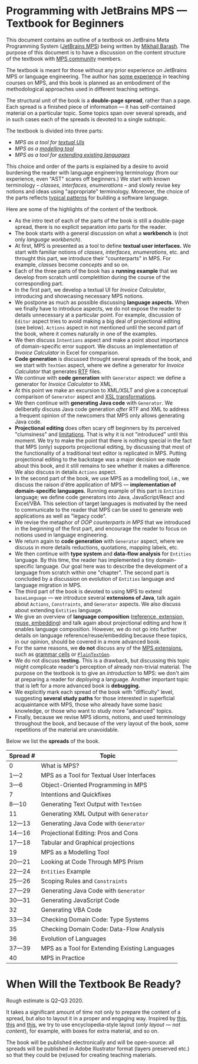 # Programming with JetBrains MPS &mdash; Textbook for Beginners

This document contains an outline of a textbook on JetBrains Meta Programming System ([JetBrains MPS](https://jetbrains.com/mps)) being written by [Mikhail Barash](https://twitter.com/mikhail_barash).
The purpose of this document is to have a discussion on the content structure of the textbook with [MPS community](https://twitter.com/jetbrains_mps) members.

The textbook is meant for those without any prior experience on JetBrains MPS or language engineering.
The author has [some experience](http://dsl-course.org) in teaching courses on MPS, and this book is planned as an embodiment of the methodological approaches used in different teaching settings.

The structural unit of the book is a **double-page spread**, rather than a page.
Each spread is a finished piece of information &mdash; it has self-contained material on a particular topic.
Some topics span over several spreads, and in such cases each of the spreads is devoted to a single subtopic.

The textbook is divided into three parts:
- _MPS as a tool for [textual UIs](https://peerj.com/articles/800/?utm_source=TrendMD&utm_campaign=PeerJ_TrendMD_0&utm_medium=TrendMD)_
- _MPS as a [modelling tool](http://dslbook.org/)_
- _MPS as a tool for [extending existing languages](https://www.voelter.de/data/pub/PPPJ.pdf)_

This choice and order of the parts is explained by a desire to avoid burdening the reader with language engineering terminology (from our experience, even "AST" scares off beginners.) We start with known terminology &ndash; _classes, interfaces, enumerations_ &ndash; and slowly revise key notions and ideas using "appropriate" terminology.
Moreover, the choice of the parts reflects [typical patterns](https://languageengineering.io/high-level-structure-of-dsls-three-patterns-7375c8baa2d3) for building a software language.

Here are some of the highlights of the content of the textbook.
- As the intro text of each of the parts of the book is still a double-page spread, there is no explicit separation into parts for the reader.
- The book starts with a general discussion on what a **workbench** is (not only _language workbench_). 
- At first, MPS is presented as a tool to define **textual user interfaces.** We start with familiar notions of _classes_, _interfaces_, _enumerations_, etc. and throught this part, we introduce their "counterparts" in MPS. For example, _classes_ become _concepts_ and so on. 
- Each of the three parts of the book has a **running example** that we develop from scratch until completition during the course of the corresponding part.
- In the first part, we develop a textual UI for _Invoice Calculator_, introducing and showcasing necessary MPS notions.
- We postpone as much as possible discussing **language aspects.** When we finally have to introduce aspects, we do not expose the reader to details unnecessary at a particular point. For example, discussion of `Editor` aspect tries to avoid making a big deal of projectional editing (see below). `Actions` aspect in not mentioned until the second part of the book, where it comes naturally in one of the examples.
- We then discuss `Intentions` aspect and make a point about importance of domain-specific error support. We discuss an implementation of _Invoice Calculator_ in Excel for comparison.
- **Code generation** is discussed throught several spreads of the book, and we start with `TextGen` aspect, where we define a generator for _Invoice Calculator_
that generates [RTF](https://en.wikipedia.org/wiki/Rich_Text_Format) files.
- We continue with **code generation** with `Generator` aspect: we define a generator for _Invoice Calculator_ to XML. 
- At this point we make an excursion to XML/XSLT and give a conceptual comparison of `Generator` aspect and [XSL transformations](https://en.wikipedia.org/wiki/XSLT#Example_1_(transforming_XML_to_XML)).
- We then continue with **generating Java code** with `Generator`. We deliberatly discuss Java code generation _after_ RTF and XML to address a frequent opinion of the newcomers that MPS only allows generating Java code.
- **Projectional editing** does often scary off beginners by its perceived "clumsiness" and [limitations](https://link.springer.com/chapter/10.1007/978-3-319-11245-9_3). That is why it is not "introduced" until this moment. We try to make the point that there is nothing special in the fact that MPS (only) supports projectional editing, by discussing that most of the functionality of a traditional text editor is replicated in MPS. Putting projectional editing to the backstage was a major decision we made about this book, and it still remains to see whether it makes a difference. We also discuss in details `Actions` aspect.
- In the second part of the book, we use MPS as a modelling tool, i.e., we discuss the raison d'être application of MPS &mdash; **implementation of domain-specific languages.** Running example of this part is `Entities` language; we define code generators into Java, JavaScript/React and Excel/VBA. This selection of target languages is motivated by the need to communicate to the reader that MPS can be used to generate web applications as well as "legacy code".
- We revise the metaphor of _OOP counterparts in MPS_ that we introduced in the beginning of the first part, and encourage the reader to focus on notions used in language engineering.
- We return again to **code generation** with `Generator` aspect, where we discuss in more details reductions, quotations, mapping labels, etc.
- We then continue with **type system** and **data-flow analysis** for `Entities` language. By this time, the reader has implemented a tiny domain-specific language. Our goal here was to describe the development of a language from scratch within one "chapter". The second part is concluded by a discussion on evolution of `Entities` language and language migration in MPS.
- The third part of the book is devoted to using MPS to extend `baseLanguage` &mdash; we introduce several **extensions of Java**, talk again about `Actions`, `Constraints`, and `Generator` aspects. We also discuss about extending `Entities` language.
- We give an overview of **language composition** ([reference, extension, reuse, embedding](https://link.springer.com/chapter/10.1007/978-3-642-35992-7_11)) and talk again about projectional editing and how it enables language composition. However, we do not go into further details on language reference/reuse/embedding because these topics, in our opinion, should be covered in a more advanced book.
- For the same reasons, we **do not** discuss any of the [MPS extensions](https://github.com/JetBrains/MPS-extensions), such as [grammar cells](https://www.mathematik.uni-marburg.de/~seba/publications/grammar-cells.pdf) or [`PlainTextGen`](https://github.com/DSLFoundry/mps-plaintextgen).
- We do not discuss **testing.** This is a drawback, but discussing this topic might complicate reader's perception of already non-trivial material. The purpose on the textbook is to give an _introduction_ to MPS: we don't aim at preparing a reader for _deploying_ a language. Another important topic that is left for a more advanced book is **debugging.**
- We explicitly mark each spread of the book with "difficulty" level, suggesting **several study paths** for those interested in superficial acquaintance with MPS, those who already have some basic knowledge, or those who want to study more "advanced" topics.
- Finally, because we revise MPS idioms, notions, and used terminology throughout the book, and because of the very layout of the book, some repetitions of the material are unavoidable.

Below we list the **spreads** of the book.

|Spread #|Topic|
|---|---|
|0|What is MPS?|
|1&mdash;2|MPS as a Tool for Textual User Interfaces|
|3&mdash;6|Object-Oriented Programming in MPS|
|7|Intentions and Quickfixes|
|8&mdash;10|Generating Text Output with `TextGen`|
|11|Generating XML Output with `Generator`|
|12&mdash;13|Generating Java Code with `Generator`|
|14&mdash;16|Projectional Editing: Pros and Cons|
|17&mdash;18|Tabular and Graphical projections|
|19|MPS as a Modelling Tool|
|20&mdash;21|Looking at Code Through MPS Prism|
|22&mdash;24|`Entities` Example|
|25&mdash;26|Scoping Rules and `Constraints`|
|27&mdash;29|Generating Java Code with `Generator`|
|30&mdash;31|Generating JavaScript Code|
|32|Generating VBA Code|
|33&mdash;34|Checking Domain Code: Type Systems|
|35|Checking Domain Code: Data-Flow Analysis|
|36|Evolution of Languages|
|37&mdash;39|MPS as a Tool for Extending Existing Languages|Java/`baseLanguage`|
|40|MPS in Practice|

# When Will the Textbook Be Ready?

Rough estimate is Q2&ndash;Q3 2020.

It takes a significant amount of time not only to prepare the content of a spread, but also to layout it in a proper and engaging way.
Inspired by [this](https://images-na.ssl-images-amazon.com/images/I/91x2E4SxBsL.jpg), [this](https://images-na.ssl-images-amazon.com/images/I/91w5VzwEkFL.jpg) and [this](https://www.amazon.co.uk/Help-Your-Science-Step-Step/dp/1409383466), we try to use encyclopedia-style layout (_only layout &mdash; not content_), for example, with boxes for extra material, and so on.

The book will be published electronically and will be open-source: all spreads will be published in Adobe Illustrator format (layers preserved etc.) so that they could be (re)used for creating teaching materials.
